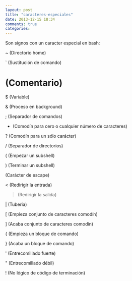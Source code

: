 ```yaml
---
layout: post
title: "caracteres-especiales"
date: 2013-12-15 18:34
comments: true
categories: 
---
```

Son signos con un caracter especial en bash:

~ (Directorio home)

` (Sustitución de comando)

# (Comentario)

$ (Variable)

& (Proceso en background)

; (Separador de comandos)

* (Comodín para cero o cualquier número de caracteres)

? (Comodín para un sólo carácter)

/ (Separador de directorios)

( (Empezar un subshell)

) (Terminar un subshell)

 (Carácter de escape)

< (Redirigir la entrada)

> (Redirigir la salida)

| (Tuberia)

[ (Empieza conjunto de caracteres comodín)

] (Acaba conjunto de caracteres comodín)

{ (Empieza un bloque de comando)

} (Acaba un bloque de comando)

' (Entrecomillado fuerte)

" (Entrecomillado débil)

! (No lógico de código de terminación)

